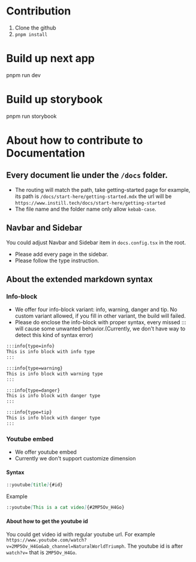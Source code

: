 # Contribution
1. Clone the github
2. `pnpm install`

# Build up next app
pnpm run dev

# Build up storybook
pnpm run storybook


# About how to contribute to Documentation

## Every document lie under the `/docs` folder.

- The routing will match the path, take getting-started page for example, its path is `/docs/start-here/getting-started.mdx` the url will be `https://www.instill.tech/docs/start-here/getting-started`
- The file name and the folder name only allow `kebab-case`.

## Navbar and Sidebar

You could adjust Navbar and Sidebar item in `docs.config.tsx` in the root.

- Please add every page in the sidebar. 
- Please follow the type instruction.

## About the extended markdown syntax

### Info-block

- We offer four info-block variant: info, warning, danger and tip. No custom variant allowed, if you fill in other variant, the build will failed. 
- Please do enclose the info-block with proper syntax, every missed ::: will cause some unwanted behavior.(Currently, we don't have way to detect this kind of syntax error)


```md
:::info{type=info}
This is info block with info type
:::
```

```md
:::info{type=warning}
This is info block with warning type
:::
```

```md
:::info{type=danger}
This is info block with danger type
:::
```

```md
:::info{type=tip}
This is info block with danger type
:::
```

### Youtube embed

- We offer youtube embed
- Currently we don't support customize dimension

#### Syntax

```md
::youtube[title]{#id}
```

Example

```md
::youtube[This is a cat video]{#2MP5Ov_H4Go}
```

#### About how to get the youtube id

You could get video id with regular youtube url. For example `https://www.youtube.com/watch?v=2MP5Ov_H4Go&ab_channel=NaturalWorldTriumph`. The youtube id is after `watch?v=` that is `2MP5Ov_H4Go`.